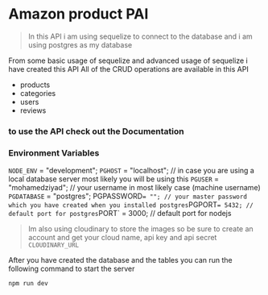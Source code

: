 # Amazon product PAI

> In this API i am using sequelize to connect to the database and i am using postgres as my database

From some basic usage of sequelize and advanced usage of sequelize i have created this API
All of the CRUD operations are available in this API

- products
- categories
- users
- reviews

### to use the API check out the Documentation

### Environment Variables

`NODE_ENV` = "development";
`PGHOST` = "localhost"; // in case you are using a local database server most likely you will be using this
`PGUSER` = "mohamedziyad"; // your username in most likely case (machine username)
`PGDATABASE` = "postgres";
PGPASSWORD` = ""; // your master password which you have created when you installed postgres
`PGPORT` = 5432; // default port for postgres
`PORT` = 3000; // default port for nodejs
> Im also using cloudinary to store the images so be sure to create an account and get your cloud name, api key and api secret
`CLOUDINARY_URL`

After you have created the database and the tables you can run the following command to start the server

```bash
npm run dev
```
